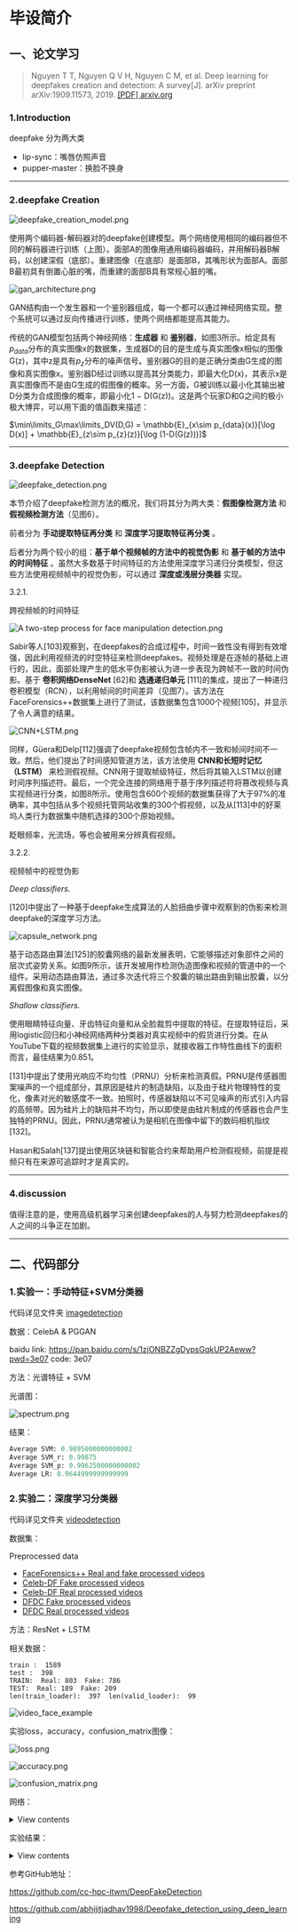 # 毕设简介

## 一、论文学习

> Nguyen T T, Nguyen Q V H, Nguyen C M, et al. Deep learning for deepfakes creation and detection: A survey[J]. arXiv preprint arXiv:1909.11573, 2019. [[PDF] arxiv.org](https://arxiv.org/pdf/1909.11573.pdf)

### 1.Introduction

deepfake 分为两大类

- lip-sync：嘴唇仿照声音
- pupper-master：换脸不换身

---

### 2.deepfake Creation

![deepfake_creation_model.png](./image/deepfake_creation_model.png)

使用两个编码器-解码器对的deepfake创建模型。两个网络使用相同的编码器但不同的解码器进行训练（上图）。面部A的图像用通用编码器编码，并用解码器B解码，以创建深假（底部）。重建图像（在底部）是面部B，其嘴形状为面部A。面部B最初具有倒置心脏的嘴，而重建的面部B具有常规心脏的嘴。

![gan_architecture.png](./image/gan_architecture.png)

GAN结构由一个发生器和一个鉴别器组成，每一个都可以通过神经网络实现。整个系统可以通过反向传播进行训练，使两个网络都能提高其能力。 

传统的GAN模型包括两个神经网络：**生成器** 和 **鉴别器**，如图3所示。给定具有$p_{data}$分布的真实图像x的数据集，生成器D的目的是生成与真实图像x相似的图像G(z)，其中z是具有$p_{z}$分布的噪声信号。鉴别器G的目的是正确分类由G生成的图像和真实图像x。鉴别器D经过训练以提高其分类能力，即最大化D(x)，其表示x是真实图像而不是由G生成的假图像的概率。另一方面，G被训练以最小化其输出被D分类为合成图像的概率，即最小化1 − D(G(z))。这是两个玩家D和G之间的极小极大博弈，可以用下面的值函数来描述：

$\min\limits_G\max\limits_DV(D,G) = \mathbb{E}_{x\sim p_{data}(x)}[\log D(x)] + \mathbb{E}_{z\sim p_{z}(z)}[\log (1-D(G(z)))]$

---

### 3.deepfake Detection

![deepfake_detection.png](./image/deepfake_detection.png)

本节介绍了deepfake检测方法的概况，我们将其分为两大类：**假图像检测方法** 和 **假视频检测方法**（见图6）。

前者分为 **手动提取特征再分类** 和 **深度学习提取特征再分类** 。

后者分为两个较小的组：**基于单个视频帧的方法中的视觉伪影** 和 **基于帧的方法中的时间特征** 。虽然大多数基于时间特征的方法使用深度学习递归分类模型，但这些方法使用视频帧中的视觉伪影，可以通过 **深度或浅层分类器** 实现。 

3.2.1.

跨视频帧的时间特征

![A two-step process for face manipulation detection.png](./image/A_two-step_process_for_face_manipulation_detection.png)

Sabir等人[103]观察到，在deepfakes的合成过程中，时间一致性没有得到有效增强，因此利用视频流的时空特征来检测deepfakes。视频处理是在逐帧的基础上进行的，因此，面部处理产生的低水平伪影被认为进一步表现为跨帧不一致的时间伪影。基于 **卷积网络DenseNet** [62]和 **选通递归单元** [111]的集成，提出了一种递归卷积模型（RCN），以利用帧间的时间差异（见图7）。该方法在FaceForensics++数据集上进行了测试，该数据集包含1000个视频[105]，并显示了令人满意的结果。 

![CNN+LSTM.png](./image/CNN+LSTM.png)

同样，Güera和Delp[112]强调了deepfake视频包含帧内不一致和帧间时间不一致。然后，他们提出了时间感知管道方法，该方法使用 **CNN和长短时记忆（LSTM）** 来检测假视频。CNN用于提取帧级特征，然后将其输入LSTM以创建时间序列描述符。最后，一个完全连接的网络用于基于序列描述符将篡改视频与真实视频进行分类，如图8所示。使用包含600个视频的数据集获得了大于97%的准确率，其中包括从多个视频托管网站收集的300个假视频，以及从[113]中的好莱坞人类行为数据集中随机选择的300个原始视频。 

眨眼频率，光流场，等也会被用来分辨真假视频。

3.2.2.

视频帧中的视觉伪影

*Deep classifiers.*

[120]中提出了一种基于deepfake生成算法的人脸扭曲步骤中观察到的伪影来检测deepfake的深度学习方法。 

![capsule_network.png](./image/capsule_network.png)

基于动态路由算法[125]的胶囊网络的最新发展表明，它能够描述对象部件之间的层次式姿势关系。如图9所示，该开发被用作检测伪造图像和视频的管道中的一个组件。采用动态路由算法，通过多次迭代将三个胶囊的输出路由到输出胶囊，以分离假图像和真实图像。

*Shallow classifiers.*

使用眼睛特征向量、牙齿特征向量和从全脸裁剪中提取的特征。在提取特征后，采用logistic回归和小神经网络两种分类器对真实视频中的假货进行分类。在从YouTube下载的视频数据集上进行的实验显示，就接收器工作特性曲线下的面积而言，最佳结果为0.851。

[131]中提出了使用光响应不均匀性（PRNU）分析来检测真假。PRNU是传感器图案噪声的一个组成部分，其原因是硅片的制造缺陷，以及由于硅片物理特性的变化，像素对光的敏感度不一致。拍照时，传感器缺陷以不可见噪声的形式引入内容的高频带。因为硅片上的缺陷并不均匀，所以即使是由硅片制成的传感器也会产生独特的PRNU。因此，PRNU通常被认为是相机在图像中留下的数码相机指纹[132]。

Hasan和Salah[137]提出使用区块链和智能合约来帮助用户检测假视频，前提是视频只有在来源可追踪时才是真实的。

---

### 4.discussion

值得注意的是，使用高级机器学习来创建deepfakes的人与努力检测deepfakes的人之间的斗争正在加剧。 

---

## 二、代码部分

### 1.实验一：手动特征+SVM分类器

代码详见文件夹 [imagedetection](./imagedetection/)

数据：CelebA & PGGAN 

baidu link: https://pan.baidu.com/s/1zjONBZZgDypsGqkUP2Aeww?pwd=3e07 code: 3e07

方法：光谱特征 + SVM

光谱图：

![spectrum.png](./image/spectrum.png)

结果：

```py
Average SVM: 0.9895000000000002
Average SVM_r: 0.99875
Average SVM_p: 0.9962500000000002
Average LR: 0.9644999999999999
```

### 2.实验二：深度学习分类器

代码详见文件夹 [videodetection](./videodetection/)

数据集：

Preprocessed data
  - [FaceForensics++ Real and fake processed videos](https://drive.google.com/drive/folders/1VIIWRLs6VBXRYKODgeOU7i6votLPPxT0?usp=sharing)
  - [Celeb-DF Fake processed videos](https://drive.google.com/drive/folders/1SxCb_Wr7N4Wsc-uvjUl0i-6PpwYmwN65?usp=sharing)
  - [Celeb-DF Real processed videos](https://drive.google.com/drive/folders/1g97v9JoD3pCKA2TxHe8ZLRe4buX2siCQ?usp=sharing)
  - [DFDC Fake processed videos](https://drive.google.com/drive/folders/1yz3DBeFJvZ_QzWsyY7EwBNm7fx4MiOfF?usp=sharing)
  - [DFDC Real processed videos](https://drive.google.com/drive/folders/1wN3ZOd0WihthEeH__Lmj_ENhoXJN6U)

方法：ResNet + LSTM

相关数据：

```
train :  1589
test :  398
TRAIN:  Real: 803  Fake: 786
TEST:  Real: 189  Fake: 209
len(train_loader):  397  len(valid_loader):  99
```

![video_face_example](./image/video_face_example.png)

实验loss，accuracy，confusion_matrix图像：

![loss.png](./image/loss.png)

![accuracy.png](./image/acc.png)

![confusion_matrix.png](./image/confusion_matrix.png)

网络：

<details>
<summary>View contents</summary>

```py
DataParallel(
    (module): Model(
        (model): Sequential(
            (0): Conv2d(3, 64, kernel_size=(7, 7), stride=(2, 2), padding=(3, 3), bias=False)
            (1): BatchNorm2d(64, eps=1e-05, momentum=0.1, affine=True, track_running_stats=True)
            (2): ReLU(inplace=True)
            (3): MaxPool2d(kernel_size=3, stride=2, padding=1, dilation=1, ceil_mode=False)
            (4): Sequential(
                (0): Bottleneck(
                    (conv1): Conv2d(64, 128, kernel_size=(1, 1), stride=(1, 1), bias=False)
                    (bn1): BatchNorm2d(128, eps=1e-05, momentum=0.1, affine=True, track_running_stats=True)
                    (conv2): Conv2d(128, 128, kernel_size=(3, 3), stride=(1, 1), padding=(1, 1), groups=32, bias=False)
                    (bn2): BatchNorm2d(128, eps=1e-05, momentum=0.1, affine=True, track_running_stats=True)
                    (conv3): Conv2d(128, 256, kernel_size=(1, 1), stride=(1, 1), bias=False)
                    (bn3): BatchNorm2d(256, eps=1e-05, momentum=0.1, affine=True, track_running_stats=True)
                    (relu): ReLU(inplace=True)
                    (downsample): Sequential(
                        (0): Conv2d(64, 256, kernel_size=(1, 1), stride=(1, 1), bias=False)
                        (1): BatchNorm2d(256, eps=1e-05, momentum=0.1, affine=True, track_running_stats=True)
                    )
                )
                (1): Bottleneck(
                    (conv1): Conv2d(256, 128, kernel_size=(1, 1), stride=(1, 1), bias=False)
                    (bn1): BatchNorm2d(128, eps=1e-05, momentum=0.1, affine=True, track_running_stats=True)
                    (conv2): Conv2d(128, 128, kernel_size=(3, 3), stride=(1, 1), padding=(1, 1), groups=32, bias=False)
                    (bn2): BatchNorm2d(128, eps=1e-05, momentum=0.1, affine=True, track_running_stats=True)
                    (conv3): Conv2d(128, 256, kernel_size=(1, 1), stride=(1, 1), bias=False)
                    (bn3): BatchNorm2d(256, eps=1e-05, momentum=0.1, affine=True, track_running_stats=True)
                    (relu): ReLU(inplace=True)
                )
                (2): Bottleneck(
                    (conv1): Conv2d(256, 128, kernel_size=(1, 1), stride=(1, 1), bias=False)
                    (bn1): BatchNorm2d(128, eps=1e-05, momentum=0.1, affine=True, track_running_stats=True)
                    (conv2): Conv2d(128, 128, kernel_size=(3, 3), stride=(1, 1), padding=(1, 1), groups=32, bias=False)
                    (bn2): BatchNorm2d(128, eps=1e-05, momentum=0.1, affine=True, track_running_stats=True)
                    (conv3): Conv2d(128, 256, kernel_size=(1, 1), stride=(1, 1), bias=False)
                    (bn3): BatchNorm2d(256, eps=1e-05, momentum=0.1, affine=True, track_running_stats=True)
                    (relu): ReLU(inplace=True)
                )
            )
            (5): Sequential(
                (0): Bottleneck(
                    (conv1): Conv2d(256, 256, kernel_size=(1, 1), stride=(1, 1), bias=False)
                    (bn1): BatchNorm2d(256, eps=1e-05, momentum=0.1, affine=True, track_running_stats=True)
                    (conv2): Conv2d(256, 256, kernel_size=(3, 3), stride=(2, 2), padding=(1, 1), groups=32, bias=False)
                    (bn2): BatchNorm2d(256, eps=1e-05, momentum=0.1, affine=True, track_running_stats=True)
                    (conv3): Conv2d(256, 512, kernel_size=(1, 1), stride=(1, 1), bias=False)
                    (bn3): BatchNorm2d(512, eps=1e-05, momentum=0.1, affine=True, track_running_stats=True)
                    (relu): ReLU(inplace=True)
                    (downsample): Sequential(
                        (0): Conv2d(256, 512, kernel_size=(1, 1), stride=(2, 2), bias=False)
                        (1): BatchNorm2d(512, eps=1e-05, momentum=0.1, affine=True, track_running_stats=True)
                    )
                )
                (1): Bottleneck(
                    (conv1): Conv2d(512, 256, kernel_size=(1, 1), stride=(1, 1), bias=False)
                    (bn1): BatchNorm2d(256, eps=1e-05, momentum=0.1, affine=True, track_running_stats=True)
                    (conv2): Conv2d(256, 256, kernel_size=(3, 3), stride=(1, 1), padding=(1, 1), groups=32, bias=False)
                    (bn2): BatchNorm2d(256, eps=1e-05, momentum=0.1, affine=True, track_running_stats=True)
                    (conv3): Conv2d(256, 512, kernel_size=(1, 1), stride=(1, 1), bias=False)
                    (bn3): BatchNorm2d(512, eps=1e-05, momentum=0.1, affine=True, track_running_stats=True)
                    (relu): ReLU(inplace=True)
                )
                (2): Bottleneck(
                    (conv1): Conv2d(512, 256, kernel_size=(1, 1), stride=(1, 1), bias=False)
                    (bn1): BatchNorm2d(256, eps=1e-05, momentum=0.1, affine=True, track_running_stats=True)
                    (conv2): Conv2d(256, 256, kernel_size=(3, 3), stride=(1, 1), padding=(1, 1), groups=32, bias=False)
                    (bn2): BatchNorm2d(256, eps=1e-05, momentum=0.1, affine=True, track_running_stats=True)
                    (conv3): Conv2d(256, 512, kernel_size=(1, 1), stride=(1, 1), bias=False)
                    (bn3): BatchNorm2d(512, eps=1e-05, momentum=0.1, affine=True, track_running_stats=True)
                    (relu): ReLU(inplace=True)
                )
                (3): Bottleneck(
                    (conv1): Conv2d(512, 256, kernel_size=(1, 1), stride=(1, 1), bias=False)
                    (bn1): BatchNorm2d(256, eps=1e-05, momentum=0.1, affine=True, track_running_stats=True)
                    (conv2): Conv2d(256, 256, kernel_size=(3, 3), stride=(1, 1), padding=(1, 1), groups=32, bias=False)
                    (bn2): BatchNorm2d(256, eps=1e-05, momentum=0.1, affine=True, track_running_stats=True)
                    (conv3): Conv2d(256, 512, kernel_size=(1, 1), stride=(1, 1), bias=False)
                    (bn3): BatchNorm2d(512, eps=1e-05, momentum=0.1, affine=True, track_running_stats=True)
                    (relu): ReLU(inplace=True)
                )
            )
            (6): Sequential(
                (0): Bottleneck(
                    (conv1): Conv2d(512, 512, kernel_size=(1, 1), stride=(1, 1), bias=False)
                    (bn1): BatchNorm2d(512, eps=1e-05, momentum=0.1, affine=True, track_running_stats=True)
                    (conv2): Conv2d(512, 512, kernel_size=(3, 3), stride=(2, 2), padding=(1, 1), groups=32, bias=False)
                    (bn2): BatchNorm2d(512, eps=1e-05, momentum=0.1, affine=True, track_running_stats=True)
                    (conv3): Conv2d(512, 1024, kernel_size=(1, 1), stride=(1, 1), bias=False)
                    (bn3): BatchNorm2d(1024, eps=1e-05, momentum=0.1, affine=True, track_running_stats=True)
                    (relu): ReLU(inplace=True)
                    (downsample): Sequential(
                        (0): Conv2d(512, 1024, kernel_size=(1, 1), stride=(2, 2), bias=False)
                        (1): BatchNorm2d(1024, eps=1e-05, momentum=0.1, affine=True, track_running_stats=True)
                    )
                )
                (1): Bottleneck(
                    (conv1): Conv2d(1024, 512, kernel_size=(1, 1), stride=(1, 1), bias=False)
                    (bn1): BatchNorm2d(512, eps=1e-05, momentum=0.1, affine=True, track_running_stats=True)
                    (conv2): Conv2d(512, 512, kernel_size=(3, 3), stride=(1, 1), padding=(1, 1), groups=32, bias=False)
                    (bn2): BatchNorm2d(512, eps=1e-05, momentum=0.1, affine=True, track_running_stats=True)
                    (conv3): Conv2d(512, 1024, kernel_size=(1, 1), stride=(1, 1), bias=False)
                    (bn3): BatchNorm2d(1024, eps=1e-05, momentum=0.1, affine=True, track_running_stats=True)
                    (relu): ReLU(inplace=True)
                )
                (2): Bottleneck(
                    (conv1): Conv2d(1024, 512, kernel_size=(1, 1), stride=(1, 1), bias=False)
                    (bn1): BatchNorm2d(512, eps=1e-05, momentum=0.1, affine=True, track_running_stats=True)
                    (conv2): Conv2d(512, 512, kernel_size=(3, 3), stride=(1, 1), padding=(1, 1), groups=32, bias=False)
                    (bn2): BatchNorm2d(512, eps=1e-05, momentum=0.1, affine=True, track_running_stats=True)
                    (conv3): Conv2d(512, 1024, kernel_size=(1, 1), stride=(1, 1), bias=False)
                    (bn3): BatchNorm2d(1024, eps=1e-05, momentum=0.1, affine=True, track_running_stats=True)
                    (relu): ReLU(inplace=True)
                )
                (3): Bottleneck(
                    (conv1): Conv2d(1024, 512, kernel_size=(1, 1), stride=(1, 1), bias=False)
                    (bn1): BatchNorm2d(512, eps=1e-05, momentum=0.1, affine=True, track_running_stats=True)
                    (conv2): Conv2d(512, 512, kernel_size=(3, 3), stride=(1, 1), padding=(1, 1), groups=32, bias=False)
                    (bn2): BatchNorm2d(512, eps=1e-05, momentum=0.1, affine=True, track_running_stats=True)
                    (conv3): Conv2d(512, 1024, kernel_size=(1, 1), stride=(1, 1), bias=False)
                    (bn3): BatchNorm2d(1024, eps=1e-05, momentum=0.1, affine=True, track_running_stats=True)
                    (relu): ReLU(inplace=True)
                )
                (4): Bottleneck(
                    (conv1): Conv2d(1024, 512, kernel_size=(1, 1), stride=(1, 1), bias=False)
                    (bn1): BatchNorm2d(512, eps=1e-05, momentum=0.1, affine=True, track_running_stats=True)
                    (conv2): Conv2d(512, 512, kernel_size=(3, 3), stride=(1, 1), padding=(1, 1), groups=32, bias=False)
                    (bn2): BatchNorm2d(512, eps=1e-05, momentum=0.1, affine=True, track_running_stats=True)
                    (conv3): Conv2d(512, 1024, kernel_size=(1, 1), stride=(1, 1), bias=False)
                    (bn3): BatchNorm2d(1024, eps=1e-05, momentum=0.1, affine=True, track_running_stats=True)
                    (relu): ReLU(inplace=True)
                )
                (5): Bottleneck(
                    (conv1): Conv2d(1024, 512, kernel_size=(1, 1), stride=(1, 1), bias=False)
                    (bn1): BatchNorm2d(512, eps=1e-05, momentum=0.1, affine=True, track_running_stats=True)
                    (conv2): Conv2d(512, 512, kernel_size=(3, 3), stride=(1, 1), padding=(1, 1), groups=32, bias=False)
                    (bn2): BatchNorm2d(512, eps=1e-05, momentum=0.1, affine=True, track_running_stats=True)
                    (conv3): Conv2d(512, 1024, kernel_size=(1, 1), stride=(1, 1), bias=False)
                    (bn3): BatchNorm2d(1024, eps=1e-05, momentum=0.1, affine=True, track_running_stats=True)
                    (relu): ReLU(inplace=True)
                )
            )
            (7): Sequential(
                (0): Bottleneck(
                    (conv1): Conv2d(1024, 1024, kernel_size=(1, 1), stride=(1, 1), bias=False)
                    (bn1): BatchNorm2d(1024, eps=1e-05, momentum=0.1, affine=True, track_running_stats=True)
                    (conv2): Conv2d(1024, 1024, kernel_size=(3, 3), stride=(2, 2), padding=(1, 1), groups=32, bias=False)
                    (bn2): BatchNorm2d(1024, eps=1e-05, momentum=0.1, affine=True, track_running_stats=True)
                    (conv3): Conv2d(1024, 2048, kernel_size=(1, 1), stride=(1, 1), bias=False)
                    (bn3): BatchNorm2d(2048, eps=1e-05, momentum=0.1, affine=True, track_running_stats=True)
                    (relu): ReLU(inplace=True)
                    (downsample): Sequential(
                        (0): Conv2d(1024, 2048, kernel_size=(1, 1), stride=(2, 2), bias=False)
                        (1): BatchNorm2d(2048, eps=1e-05, momentum=0.1, affine=True, track_running_stats=True)
                    )
                )
                (1): Bottleneck(
                    (conv1): Conv2d(2048, 1024, kernel_size=(1, 1), stride=(1, 1), bias=False)
                    (bn1): BatchNorm2d(1024, eps=1e-05, momentum=0.1, affine=True, track_running_stats=True)
                    (conv2): Conv2d(1024, 1024, kernel_size=(3, 3), stride=(1, 1), padding=(1, 1), groups=32, bias=False)
                    (bn2): BatchNorm2d(1024, eps=1e-05, momentum=0.1, affine=True, track_running_stats=True)
                    (conv3): Conv2d(1024, 2048, kernel_size=(1, 1), stride=(1, 1), bias=False)
                    (bn3): BatchNorm2d(2048, eps=1e-05, momentum=0.1, affine=True, track_running_stats=True)
                    (relu): ReLU(inplace=True)
                )
                (2): Bottleneck(
                    (conv1): Conv2d(2048, 1024, kernel_size=(1, 1), stride=(1, 1), bias=False)
                    (bn1): BatchNorm2d(1024, eps=1e-05, momentum=0.1, affine=True, track_running_stats=True)
                    (conv2): Conv2d(1024, 1024, kernel_size=(3, 3), stride=(1, 1), padding=(1, 1), groups=32, bias=False)
                    (bn2): BatchNorm2d(1024, eps=1e-05, momentum=0.1, affine=True, track_running_stats=True)
                    (conv3): Conv2d(1024, 2048, kernel_size=(1, 1), stride=(1, 1), bias=False)
                    (bn3): BatchNorm2d(2048, eps=1e-05, momentum=0.1, affine=True, track_running_stats=True)
                    (relu): ReLU(inplace=True)
                )
            )
        )
        (avgpool): AdaptiveAvgPool2d(output_size=1)
        (lstm): LSTM(2048, 2048, bias=False)
        (relu): LeakyReLU(negative_slope=0.01)
        (linear1): Linear(in_features=2048, out_features=2, bias=True)
        (dp): Dropout(p=0.4, inplace=False)
    )
)
```
</details>

实验结果：

<details>
<summary>View contents</summary>

```py
[Epoch 1/20] [Batch 397 / 397] [Loss: 0.664535, Acc: 58.25%]
Testing
[Batch 99 / 99]  [Loss: 0.495809, Acc: 77.78%]
Accuracy 77.77777777777777 %

Training
[Epoch 2/20] [Batch 397 / 397] [Loss: 0.580121, Acc: 70.78%]
Testing
[Batch 99 / 99]  [Loss: 0.429877, Acc: 82.83%]
Accuracy 82.82828282828282 %

Training
[Epoch 3/20] [Batch 397 / 397] [Loss: 0.564626, Acc: 72.17%]
Testing
[Batch 99 / 99]  [Loss: 0.391622, Acc: 84.85%]
Accuracy 84.84848484848484 %

Training
[Epoch 4/20] [Batch 397 / 397] [Loss: 0.548298, Acc: 73.24%]
Testing
[Batch 99 / 99]  [Loss: 0.318135, Acc: 86.11%]
Accuracy 86.11111111111111 %

Training
[Epoch 5/20] [Batch 397 / 397] [Loss: 0.503691, Acc: 76.26%]
Testing
[Batch 99 / 99]  [Loss: 0.323931, Acc: 85.10%]
Accuracy 85.1010101010101 %

Training
[Epoch 6/20] [Batch 397 / 397] [Loss: 0.472223, Acc: 79.53%]
Testing
[Batch 99 / 99]  [Loss: 0.282682, Acc: 89.65%]
Accuracy 89.64646464646465 %

Training
[Epoch 7/20] [Batch 397 / 397] [Loss: 0.405582, Acc: 84.95%]
Testing
[Batch 99 / 99]  [Loss: 0.291735, Acc: 87.12%]
Accuracy 87.12121212121212 %

Training
[Epoch 8/20] [Batch 397 / 397] [Loss: 0.326274, Acc: 90.30%]
Testing
[Batch 99 / 99]  [Loss: 0.281290, Acc: 89.14%]
Accuracy 89.14141414141415 %

Training
[Epoch 9/20] [Batch 397 / 397] [Loss: 0.298311, Acc: 92.88%]
Testing
[Batch 99 / 99]  [Loss: 0.252750, Acc: 90.15%]
Accuracy 90.15151515151516 %

Training
[Epoch 10/20] [Batch 397 / 397] [Loss: 0.217693, Acc: 96.22%]
Testing
[Batch 99 / 99]  [Loss: 0.301499, Acc: 88.64%]
Accuracy 88.63636363636364 %

Training
[Epoch 11/20] [Batch 397 / 397] [Loss: 0.207441, Acc: 96.41%]
Testing
[Batch 99 / 99]  [Loss: 0.388431, Acc: 85.35%]
Accuracy 85.35353535353535 %

Training
[Epoch 12/20] [Batch 397 / 397] [Loss: 0.188564, Acc: 97.17%]
Testing
[Batch 99 / 99]  [Loss: 0.314877, Acc: 90.40%]
Accuracy 90.4040404040404 %

Training
[Epoch 13/20] [Batch 397 / 397] [Loss: 0.162513, Acc: 98.61%]
Testing
[Batch 99 / 99]  [Loss: 0.395656, Acc: 86.62%]
Accuracy 86.61616161616162 %

Training
[Epoch 14/20] [Batch 397 / 397] [Loss: 0.162211, Acc: 98.24%]
Testing
[Batch 99 / 99]  [Loss: 0.370838, Acc: 90.15%]
Accuracy 90.15151515151516 %

Training
[Epoch 15/20] [Batch 397 / 397] [Loss: 0.141267, Acc: 99.12%]
Testing
[Batch 99 / 99]  [Loss: 0.351507, Acc: 91.16%]
Accuracy 91.16161616161617 %

Training
[Epoch 16/20] [Batch 397 / 397] [Loss: 0.132064, Acc: 99.24%]
Testing
[Batch 99 / 99]  [Loss: 0.409486, Acc: 87.88%]
Accuracy 87.87878787878788 %

Training
[Epoch 17/20] [Batch 397 / 397] [Loss: 0.135001, Acc: 99.06%]
Testing
[Batch 99 / 99]  [Loss: 0.427307, Acc: 88.38%]
Accuracy 88.38383838383838 %

Training
[Epoch 18/20] [Batch 397 / 397] [Loss: 0.135301, Acc: 99.37%]
Testing
[Batch 99 / 99]  [Loss: 0.445877, Acc: 89.65%]
Accuracy 89.64646464646465 %

Training
[Epoch 19/20] [Batch 397 / 397] [Loss: 0.140848, Acc: 98.80%]
Testing
[Batch 99 / 99]  [Loss: 0.509298, Acc: 89.39%]
Accuracy 89.39393939393939 %

Training
[Epoch 20/20] [Batch 397 / 397] [Loss: 0.133202, Acc: 99.43%]
Testing
[Batch 99 / 99]  [Loss: 0.504117, Acc: 82.07%]
Accuracy 82.07070707070707 %

confusion_matrix:

[[180  28]
 [ 43 145]]
True positive =  180
False positive =  28
False negative =  43
True negative =  145
```
</details>

参考GitHub地址：

https://github.com/cc-hpc-itwm/DeepFakeDetection

https://github.com/abhijitjadhav1998/Deepfake_detection_using_deep_learning